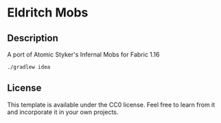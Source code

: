 # Eldritch Mobs

## Description 

A port of Atomic Styker's Infernal Mobs for Fabric 1.16

```
./gradlew idea
```

## License

This template is available under the CC0 license. Feel free to learn from it and incorporate it in your own projects.
